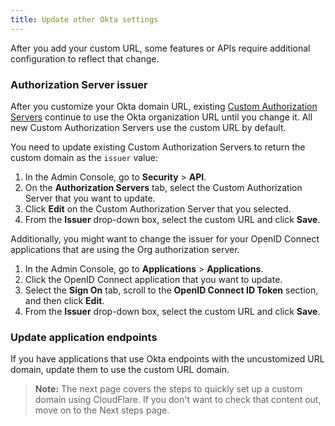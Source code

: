 ```yaml
---
title: Update other Okta settings
---
```

After you add your custom URL, some features or APIs require additional configuration to reflect that change.

### Authorization Server issuer

After you customize your Okta domain URL, existing [Custom Authorization Servers](/docs/concepts/auth-servers/) continue to use the Okta organization URL until you change it. All new Custom Authorization Servers use the custom URL by default.

You need to update existing Custom Authorization Servers to return the custom domain as the `issuer` value:

1. In the Admin Console, go to **Security** > **API**.
1. On the **Authorization Servers** tab, select the Custom Authorization Server that you want to update.
1. Click **Edit** on the Custom Authorization Server that you selected.
1. From the **Issuer** drop-down box, select the custom URL and click **Save**.

Additionally, you might want to change the issuer for your OpenID Connect applications that are using the Org authorization server.

1. In the Admin Console, go to **Applications** > **Applications**.
1. Click the OpenID Connect application that you want to update.
1. Select the **Sign On** tab, scroll to the **OpenID Connect ID Token** section, and then click **Edit**.
1. From the **Issuer** drop-down box, select the custom URL and click **Save**.

### Update application endpoints

If you have applications that use Okta endpoints with the uncustomized URL domain, update them to use the custom URL domain.

> **Note:** The next page covers the steps to quickly set up a custom domain using CloudFlare. If you don't want to check that content out, move on to the <GuideLink link="../next-steps">Next steps</GuideLink> page.

<NextSectionLink/>
